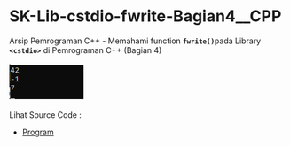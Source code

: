 # SK-Lib-cstdio-fwrite-Bagian4__CPP
Arsip Pemrograman C++ - Memahami function <code><b>fwrite()</b></code>pada Library <code><b>&lt;cstdio></b></code> di Pemrograman C++ (Bagian 4)<br><br>
<img src="https://github.com/RizkyKhapidsyah/SK-Lib-cstdio-fwrite-Bagian4__CPP/blob/master/SK-Lib-cstdio-fwrite-Bagian4__CPP/x64/result/001.PNG"><br><br>
Lihat Source Code : <br>
- <a href="https://github.com/RizkyKhapidsyah/SK-Lib-cstdio-fwrite-Bagian4__CPP/blob/master/SK-Lib-cstdio-fwrite-Bagian4__CPP/Source.cpp">Program</a>
